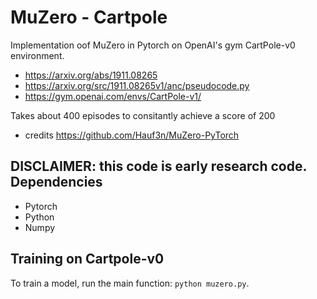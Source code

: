 
# MuZero - Cartpole
 Implementation oof MuZero in Pytorch on OpenAI's gym CartPole-v0  environment.


- https://arxiv.org/abs/1911.08265
- https://arxiv.org/src/1911.08265v1/anc/pseudocode.py
- https://gym.openai.com/envs/CartPole-v1/

Takes about 400 episodes to consitantly achieve a score of 200
- credits https://github.com/Hauf3n/MuZero-PyTorch


**DISCLAIMER**: this code is early research code. 
Dependencies
--------------------------
- Pytorch
- Python
- Numpy 


Training on Cartpole-v0 
--------------------------
To train a model, run the main function: ``python muzero.py``.


 
